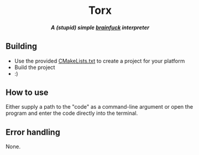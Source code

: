 <h1 align="center" width="100%">Torx</h1>
<h4 align="center" width="100%"><i>A (stupid) simple <a href="https://en.wikipedia.org/wiki/Brainfuck">brainfuck</a> interpreter</i></h4>

## Building

* Use the provided [CMakeLists.txt](CMakeLists.txt) to create a project for your platform
* Build the project
* :)

## How to use

Either supply a path to the "code" as a command-line argument or open the program and enter the code directly into the terminal.

## Error handling

None.
